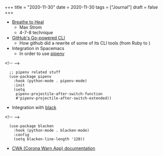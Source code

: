+++
title = "2020-11-30"
date = 2020-11-30
tags = ["Journal"]
draft = false
+++

-   [Breathe to Heal](https://www.youtube.com/watch?v=4Lb5L-VEm34&feature=youtu.be)
    -   Max Strom
    -   4-7-8 technique
-   [GitHub's Go-powered CLI](https://changelog.com/gotime/153)
    -   How github did a rewrite of some of its CLI tools (from Ruby to )
-   Integration in Spacemacs
    -   In order to use [pipenv](https://pypi.org/project/pipenv/)

<div class="html">

&lt;!-- --&gt;

</div>

```text
  ;; pipenv related stuff
  (use-package pipenv
    :hook (python-mode . pipenv-mode)
    :init
    (setq
     pipenv-projectile-after-switch-function
     #'pipenv-projectile-after-switch-extended))
```

-   Integration with [black](https://github.com/psf/black)

<div class="html">

&lt;!-- --&gt;

</div>

```text
  (use-package blacken
    :hook (python-mode . blacken-mode)
    :config
    (setq blacken-line-length '120))
```

-   [CWA (Corona Warn App) documentation](https://github.com/corona-warn-app/cwa-documentation)